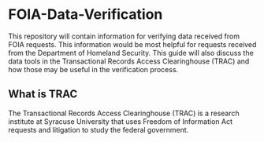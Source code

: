 # FOIA-Data-Verification
This repository will contain information for verifying data received from FOIA requests. This information would be most helpful for requests received from the Department of Homeland Security. This guide will also discuss the data tools in the Transactional Records Access Clearinghouse (TRAC) and how those may be useful in the verification process.

## What is TRAC

The Transactional Records Access Clearinghouse (TRAC) is a research institute at Syracuse University that uses Freedom of Information Act requests and litigation to study the federal government.
